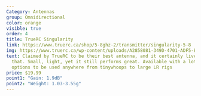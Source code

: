 ```yaml
---
Category: Antennas
group: Omnidirectional
color: orange
visible: true
order: 4
title: TrueRC Singularity
link: https://www.truerc.ca/shop/5-8ghz-2/transmitter/singularity-5-8
img: https://www.truerc.ca/wp-content/uploads/A2858081-349D-4701-ADF5-BE7056A3A1DB-scaled-e1632505637758.jpeg
text: Claimed by TrueRC to be their best antenna, and it certainly lives up to
  that. Small, light, yet it still performs great. Available with a lot of
  options to be used anywhere from tinywhoops to large LR rigs
price: $19.99
point1: "Gain: 1.9dB"
point2: "Weight: 1.03-3.55g"
---
```

